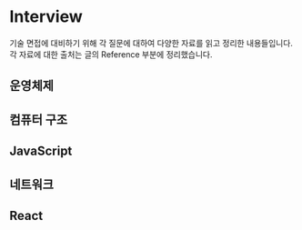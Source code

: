 # Interview

기술 면접에 대비하기 위해 각 질문에 대하여 다양한 자료를 읽고 정리한 내용들입니다. 
각 자료에 대한 출처는 글의 Reference 부분에 정리했습니다.


## 운영체제

## 컴퓨터 구조

## JavaScript

## 네트워크

## React